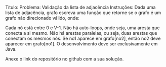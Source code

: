 Título:
Problema: Validação da lista de adjacência
Instruções:
Dada uma lista de adjacência, grafo escreva uma função que retorne se o grafo é um grafo não direcionado válido, onde:

Cada nó está entre 0 e V-1.
Não há auto-loops, onde seja, uma aresta que conecta a si mesmo.
Não há arestas paralelas, ou seja, duas arestas que conectam os mesmos nós.
Se no1 aparece em grafo[no2], então no2 deve aparecer em grafo[no1].
O desenvolvimento deve ser exclusivamente em Java.

Anexe o link do repositório no github com  a sua solução. 
